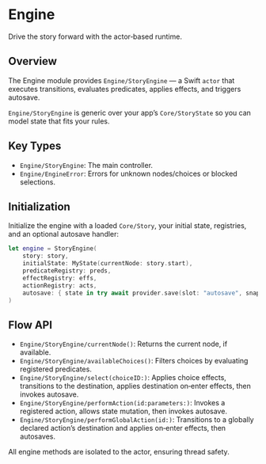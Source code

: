 # Engine

Drive the story forward with the actor‑based runtime.

## Overview

The Engine module provides ``Engine/StoryEngine`` — a Swift `actor` that executes transitions, evaluates predicates, applies effects, and triggers autosave.

``Engine/StoryEngine`` is generic over your app’s ``Core/StoryState`` so you can model state that fits your rules.

## Key Types

- ``Engine/StoryEngine``: The main controller.
- ``Engine/EngineError``: Errors for unknown nodes/choices or blocked selections.

## Initialization

Initialize the engine with a loaded ``Core/Story``, your initial state, registries, and an optional autosave handler:

```swift
let engine = StoryEngine(
    story: story,
    initialState: MyState(currentNode: story.start),
    predicateRegistry: preds,
    effectRegistry: effs,
    actionRegistry: acts,
    autosave: { state in try await provider.save(slot: "autosave", snapshot: .init(storyID: story.metadata.id, state: state)) }
)
```

## Flow API

- ``Engine/StoryEngine/currentNode()``: Returns the current node, if available.
- ``Engine/StoryEngine/availableChoices()``: Filters choices by evaluating registered predicates.
- ``Engine/StoryEngine/select(choiceID:)``: Applies choice effects, transitions to the destination, applies destination on‑enter effects, then invokes autosave.
- ``Engine/StoryEngine/performAction(id:parameters:)``: Invokes a registered action, allows state mutation, then invokes autosave.
- ``Engine/StoryEngine/performGlobalAction(id:)``: Transitions to a globally declared action’s destination and applies on‑enter effects, then autosaves.

All engine methods are isolated to the actor, ensuring thread safety.
